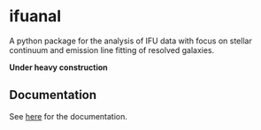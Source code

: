 # ifuanal

A python package for the analysis of IFU data with focus on stellar
continuum and emission line fitting of resolved galaxies.

**Under heavy construction**

## Documentation

See [here](https://ifuanal.readthedocs.io/en/latest/) for the documentation.
